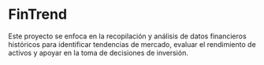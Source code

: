 # FinTrend
Este proyecto se enfoca en la recopilación y análisis de datos financieros históricos para identificar tendencias de mercado, evaluar el rendimiento de activos y apoyar en la toma de decisiones de inversión. 
